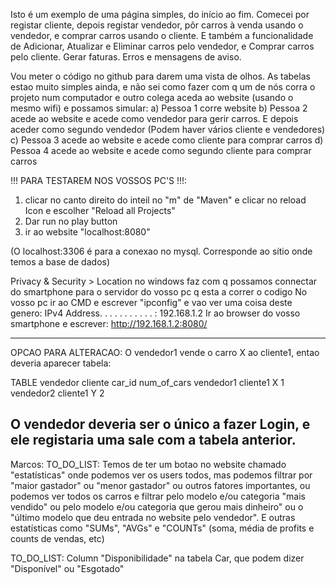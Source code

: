 Isto é um exemplo de uma página simples, do início ao fim.
Comecei por registar cliente, depois registar vendedor, pôr carros à venda usando o vendedor, e comprar carros usando o cliente.
E também a funcionalidade de Adicionar, Atualizar e Eliminar carros pelo vendedor, e Comprar carros pelo cliente.
Gerar faturas. Erros e mensagens de aviso.

Vou meter o código no github para darem uma vista de olhos. As tabelas estao muito simples ainda, e não sei como fazer com q um de nós corra o projeto num computador e outro colega aceda ao website (usando o mesmo wifi) e possamos simular:
a) Pessoa 1 corre website
b) Pessoa 2 acede ao website e acede como vendedor para gerir carros. E depois aceder como segundo vendedor (Podem haver vários cliente e vendedores)
c) Pessoa 3 acede ao website e acede como cliente para comprar carros
d) Pessoa 4 acede ao website e acede como segundo cliente para comprar carros

!!! PARA TESTAREM NOS VOSSOS PC'S !!!:
1) clicar no canto direito do inteil no "m" de "Maven" e clicar no reload Icon e escolher "Reload all Projects"
2) Dar run no play button
3) ir ao website "localhost:8080"

(O localhost:3306 é para a conexao no mysql. Corresponde ao sítio onde temos a base de dados)

Privacy & Security > Location no windows faz com q possamos connectar do smartphone para o servidor do vosso pc q esta a correr o codigo
No vosso pc ir ao CMD e escrever "ipconfig" e vao ver uma coisa deste genero:
IPv4 Address. . . . . . . . . . . : 192.168.1.2
Ir ao browser do vosso smartphone e escrever:
http://192.168.1.2:8080/

--------------
OPCAO PARA ALTERACAO:
O vendedor1 vende o carro X ao cliente1, entao deveria aparecer tabela:

TABLE
vendedor   cliente   car_id  num_of_cars
vendedor1  cliente1  X       1
vendedor2  cliente1  Y       2

O vendedor deveria ser o único a fazer Login, e ele registaria uma sale com a tabela anterior.
--------------

Marcos:
TO_DO_LIST: Temos de ter um botao no website chamado "estatísticas" onde podemos ver os users todos, mas podemos filtrar por "maior gastador" ou "menor gastador" ou outros fatores importantes, ou podemos ver todos os carros e filtrar pelo modelo e/ou categoria "mais vendido" ou pelo modelo e/ou categoria que gerou mais dinheiro" ou o "último modelo que deu entrada no website pelo vendedor". E outras estatísticas como "SUMs", "AVGs" e "COUNTs" (soma, média de profits e counts de vendas, etc)


TO_DO_LIST: Column "Disponibilidade" na tabela Car, que podem dizer "Disponível" ou "Esgotado"

